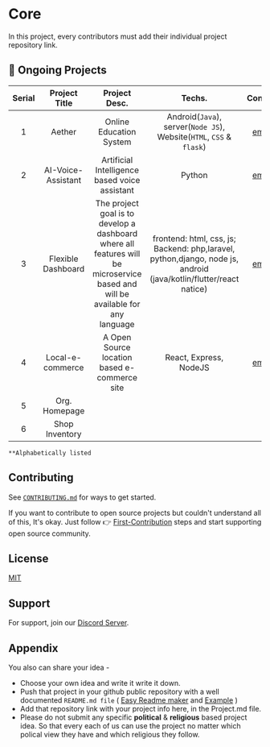 # Core 

In this project, every contributors must add their individual project repository link.

## 🔗 Ongoing Projects

| Serial | Project Title | Project Desc. | Techs. | Contact | Repo |
|:------:|:-------------:|:-------------:|:------:|:-------:|:----:|
|    1   |    Aether   |   Online Education System |  Android(`Java`), server(`Node JS`), Website(`HTML`, `CSS` & `flask`)   | [email](mailto:samiur.prapon@gmail.com)  |  [visit](https://github.com/Open-Source-Project-Team/Aetherhttps://github.com/Open-Source-Project-Team/Aether)    |
|    2   |  AI-Voice-Assistant  |  Artificial Intelligence based  voice assistant  | Python  | [email](mailto:devjewel.cou.ict10@gmail.com) | [visit](https://github.com/Open-Source-Project-Team/AI-Voice-Assistant)  | 
|    3   |  Flexible Dashboard  | The project goal is to develop a dashboard where all features will be microservice based and will be available for any language | frontend: html, css, js; Backend: php,laravel, python,django, node js, android (java/kotlin/flutter/react natice) | [email](mailto:786saadman@gmail.com)  |  [visit](https://github.com/Open-Source-Project-Team/Flexible-Dashboard)    | 
|    4   |  Local-e-commerce |  A Open Source location based e-commerce site  | React, Express, NodeJS  | [email](mailto:Abrarshahriar321@gmail.com) | [visit](https://github.com/Open-Source-Project-Team/local-e-commerce)  | 
|    5   | Org. Homepage   |  |   |   |  [visit](https://github.com/Open-Source-Project-Team/homepage) |  
|    6   | Shop Inventory   |  |   |   |   |


`**Alphabetically listed`


## Contributing

See [`CONTRIBUTING.md`](CONTRIBUTING.md) for ways to get started.

If you want to contribute to open source projects but couldn't understand all of this, It's okay. Just follow 👉 [First-Contribution](https://github.com/Open-Source-Project-Team/HelloWorld/blob/main/GUIDE.md) steps and start supporting open source community.


## License

[MIT](LICENSE)

## Support

For support, join our [Discord Server](https://discord.gg/cwAd9ey5).

## Appendix
You also can share your idea - 
- Choose your own idea and write it write it down. 
- Push that project in your github public repository with a well documented `README.md file` ( [Easy Readme maker](https://readme.so/) and [Example](https://github.com/samiurprapon/samiurprapon.github.io)  ) 
- Add that repository link with your project info here, in the Project.md file. 
- Please do not submit any specific **political** & **religious** based project idea. So that every each of us can use the project no matter which polical view they have and which religious they follow.
